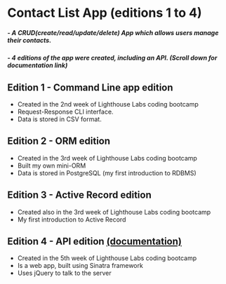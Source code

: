 # Contact List App (editions 1 to 4)

##### - A CRUD(create/read/update/delete) App which allows users manage their contacts.
##### - 4 editions of the app were created, including an API. (Scroll down for documentation link)


## Edition 1 - Command Line app edition
- Created in the 2nd week of Lighthouse Labs coding bootcamp
- Request-Response CLI interface.
- Data is stored in CSV format.

## Edition 2 - ORM edition
- Created in the 3rd week of Lighthouse Labs coding bootcamp
- Built my own mini-ORM
- Data is stored in PostgreSQL (my first introduction to RDBMS)

## Edition 3 - Active Record edition
- Created also in the 3rd week of Lighthouse Labs coding bootcamp
- My first introduction to Active Record

## Edition 4 - API edition [(documentation)](https://github.com/3mily/Contact-List/tree/master/1ContactList_v4_api)
- Created in the 5th week of Lighthouse Labs coding bootcamp
- Is a web app, built using Sinatra framework
- Uses jQuery to talk to the server

